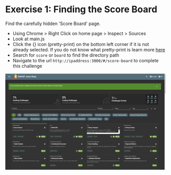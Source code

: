 # Exercise 1: Finding the Score Board

Find the carefully hidden 'Score Board' page.

- Using Chrome > Right Click on home page > Inspect > Sources
- Look at main.js 
- Click the {} icon (pretty-print) on the bottom left corner if it is not already selected. If you do not know what pretty-print is learn more [here](https://developer.chrome.com/docs/devtools/javascript/reference/#format)
- Search for `score` or `board` to find the directory path
- Navigate to the url `http://ipaddress:3000/#/score-board` to complete this challenge

![Score Board Challeged Solved!](/assets/score-board-screenshot.png)